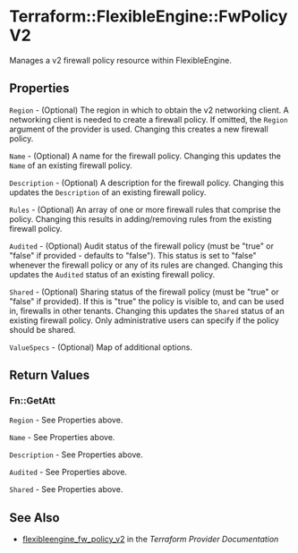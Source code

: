 # Terraform::FlexibleEngine::FwPolicyV2

Manages a v2 firewall policy resource within FlexibleEngine.

## Properties

`Region` - (Optional) The region in which to obtain the v2 networking client. A networking client is needed to create a firewall policy. If omitted, the `Region` argument of the provider is used. Changing this creates a new firewall policy.

`Name` - (Optional) A name for the firewall policy. Changing this updates the `Name` of an existing firewall policy.

`Description` - (Optional) A description for the firewall policy. Changing this updates the `Description` of an existing firewall policy.

`Rules` - (Optional) An array of one or more firewall rules that comprise the policy. Changing this results in adding/removing rules from the existing firewall policy.

`Audited` - (Optional) Audit status of the firewall policy (must be "true" or "false" if provided - defaults to "false"). This status is set to "false" whenever the firewall policy or any of its rules are changed. Changing this updates the `Audited` status of an existing firewall policy.

`Shared` - (Optional) Sharing status of the firewall policy (must be "true" or "false" if provided). If this is "true" the policy is visible to, and can be used in, firewalls in other tenants. Changing this updates the `Shared` status of an existing firewall policy. Only administrative users can specify if the policy should be shared.

`ValueSpecs` - (Optional) Map of additional options.


## Return Values

### Fn::GetAtt

`Region` - See Properties above.

`Name` - See Properties above.

`Description` - See Properties above.

`Audited` - See Properties above.

`Shared` - See Properties above.

## See Also

* [flexibleengine_fw_policy_v2](https://www.terraform.io/docs/providers/flexibleengine/r/fw_policy_v2.html) in the _Terraform Provider Documentation_